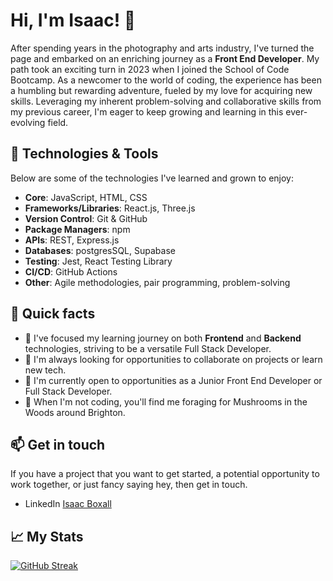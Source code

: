 # Hi, I'm Isaac! 👋

After spending years in the photography and arts industry, I've turned the page and embarked on an enriching journey as a **Front End Developer**. My path took an exciting turn in 2023 when I joined the School of Code Bootcamp. As a newcomer to the world of coding, the experience has been a humbling but rewarding adventure, fueled by my love for acquiring new skills. Leveraging my inherent problem-solving and collaborative skills from my previous career, I'm eager to keep growing and learning in this ever-evolving field.


## 🔧 Technologies & Tools 

Below are some of the technologies I've learned and grown to enjoy:

- **Core**: JavaScript, HTML, CSS
- **Frameworks/Libraries**: React.js, Three.js
- **Version Control**: Git & GitHub
- **Package Managers**: npm
- **APIs**: REST, Express.js
- **Databases**: postgresSQL, Supabase
- **Testing**: Jest, React Testing Library
- **CI/CD**: GitHub Actions
- **Other**: Agile methodologies, pair programming, problem-solving

## 🚀 Quick facts

- 🔭 I've focused my learning journey on both **Frontend** and **Backend** technologies, striving to be a versatile Full Stack Developer.
- 🌱 I'm always looking for opportunities to collaborate on projects or learn new tech.
- 🎯 I'm currently open to opportunities as a Junior Front End Developer or Full Stack Developer.
- 🍄 When I'm not coding, you'll find me foraging for Mushrooms in the Woods around Brighton.

## 📫 Get in touch

If you have a project that you want to get started, a potential opportunity to work together, or just fancy saying hey, then get in touch.

- LinkedIn [Isaac Boxall](https://www.linkedin.com/in/isaac-boxall-310788138/)

## 📈 My Stats

[![GitHub Streak](http://github-readme-streak-stats.herokuapp.com?user=Isaacboxall1&theme=github-dark&hide_border=true)](https://git.io/streak-stats)



